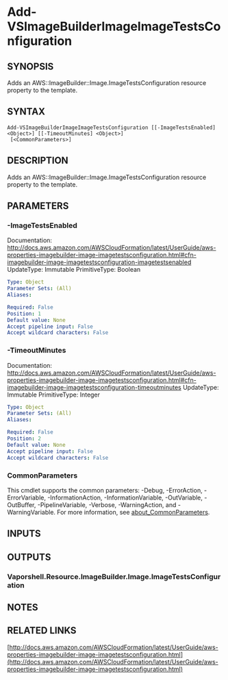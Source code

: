 # Add-VSImageBuilderImageImageTestsConfiguration

## SYNOPSIS
Adds an AWS::ImageBuilder::Image.ImageTestsConfiguration resource property to the template.

## SYNTAX

```
Add-VSImageBuilderImageImageTestsConfiguration [[-ImageTestsEnabled] <Object>] [[-TimeoutMinutes] <Object>]
 [<CommonParameters>]
```

## DESCRIPTION
Adds an AWS::ImageBuilder::Image.ImageTestsConfiguration resource property to the template.

## PARAMETERS

### -ImageTestsEnabled
Documentation: http://docs.aws.amazon.com/AWSCloudFormation/latest/UserGuide/aws-properties-imagebuilder-image-imagetestsconfiguration.html#cfn-imagebuilder-image-imagetestsconfiguration-imagetestsenabled
UpdateType: Immutable
PrimitiveType: Boolean

```yaml
Type: Object
Parameter Sets: (All)
Aliases:

Required: False
Position: 1
Default value: None
Accept pipeline input: False
Accept wildcard characters: False
```

### -TimeoutMinutes
Documentation: http://docs.aws.amazon.com/AWSCloudFormation/latest/UserGuide/aws-properties-imagebuilder-image-imagetestsconfiguration.html#cfn-imagebuilder-image-imagetestsconfiguration-timeoutminutes
UpdateType: Immutable
PrimitiveType: Integer

```yaml
Type: Object
Parameter Sets: (All)
Aliases:

Required: False
Position: 2
Default value: None
Accept pipeline input: False
Accept wildcard characters: False
```

### CommonParameters
This cmdlet supports the common parameters: -Debug, -ErrorAction, -ErrorVariable, -InformationAction, -InformationVariable, -OutVariable, -OutBuffer, -PipelineVariable, -Verbose, -WarningAction, and -WarningVariable. For more information, see [about_CommonParameters](http://go.microsoft.com/fwlink/?LinkID=113216).

## INPUTS

## OUTPUTS

### Vaporshell.Resource.ImageBuilder.Image.ImageTestsConfiguration
## NOTES

## RELATED LINKS

[http://docs.aws.amazon.com/AWSCloudFormation/latest/UserGuide/aws-properties-imagebuilder-image-imagetestsconfiguration.html](http://docs.aws.amazon.com/AWSCloudFormation/latest/UserGuide/aws-properties-imagebuilder-image-imagetestsconfiguration.html)

